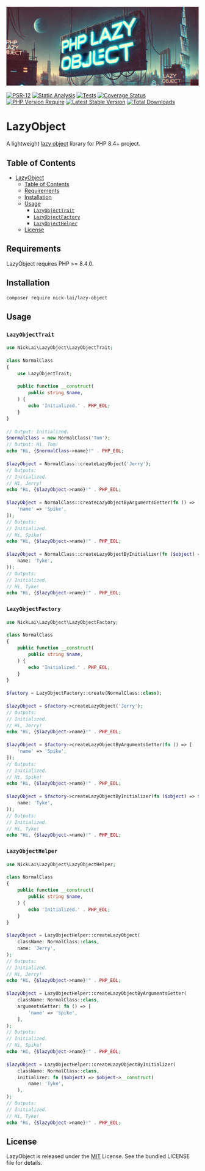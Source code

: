 [![Lazy Object](.github/assets/banner.jpg)](https://github.com/nick-lai/lazy-object)

[![PSR-12](https://github.com/nick-lai/lazy-object/actions/workflows/psr-12.yml/badge.svg)](https://github.com/nick-lai/lazy-object/actions/workflows/psr-12.yml)
[![Static Analysis](https://github.com/nick-lai/lazy-object/actions/workflows/static-analysis.yml/badge.svg)](https://github.com/nick-lai/lazy-object/actions/workflows/static-analysis.yml)
[![Tests](https://github.com/nick-lai/lazy-object/actions/workflows/tests.yml/badge.svg)](https://github.com/nick-lai/lazy-object/actions/workflows/tests.yml)
[![Coverage Status](https://coveralls.io/repos/github/nick-lai/lazy-object/badge.svg?branch=main)](https://coveralls.io/github/nick-lai/lazy-object?branch=main)
[![PHP Version Require](https://poser.pugx.org/nick-lai/lazy-object/require/php)](https://packagist.org/packages/nick-lai/lazy-object)
[![Latest Stable Version](https://poser.pugx.org/nick-lai/lazy-object/v)](https://packagist.org/packages/nick-lai/lazy-object)
[![Total Downloads](https://poser.pugx.org/nick-lai/lazy-object/downloads)](https://packagist.org/packages/nick-lai/lazy-object/stats)

# LazyObject

A lightweight [lazy object](https://www.php.net/manual/en/language.oop5.lazy-objects.php) library for PHP 8.4+ project.

## Table of Contents

- [LazyObject](#lazyobject)
  - [Table of Contents](#table-of-contents)
  - [Requirements](#requirements)
  - [Installation](#installation)
  - [Usage](#usage)
    - [`LazyObjectTrait`](#lazyobjecttrait)
    - [`LazyObjectFactory`](#lazyobjectfactory)
    - [`LazyObjectHelper`](#lazyobjecthelper)
  - [License](#license)

## Requirements

LazyObject requires PHP >= 8.4.0.

## Installation

```sh
composer require nick-lai/lazy-object
```

## Usage

### `LazyObjectTrait`

```php
use NickLai\LazyObject\LazyObjectTrait;

class NormalClass
{
    use LazyObjectTrait;

    public function __construct(
        public string $name,
    ) {
        echo 'Initialized.' . PHP_EOL;
    }
}

// Output: Initialized.
$normalClass = new NormalClass('Tom');
// Output: Hi, Tom!
echo "Hi, {$normalClass->name}!" . PHP_EOL;

$lazyObject = NormalClass::createLazyObject('Jerry');
// Outputs:
// Initialized.
// Hi, Jerry!
echo "Hi, {$lazyObject->name}!" . PHP_EOL;

$lazyObject = NormalClass::createLazyObjectByArgumentsGetter(fn () => [
    'name' => 'Spike',
]);
// Outputs:
// Initialized.
// Hi, Spike!
echo "Hi, {$lazyObject->name}!" . PHP_EOL;

$lazyObject = NormalClass::createLazyObjectByInitializer(fn ($object) => $object->__construct(
    name: 'Tyke',
));
// Outputs:
// Initialized.
// Hi, Tyke!
echo "Hi, {$lazyObject->name}!" . PHP_EOL;
```

### `LazyObjectFactory`

```php
use NickLai\LazyObject\LazyObjectFactory;

class NormalClass
{
    public function __construct(
        public string $name,
    ) {
        echo 'Initialized.' . PHP_EOL;
    }
}

$factory = LazyObjectFactory::create(NormalClass::class);

$lazyObject = $factory->createLazyObject('Jerry');
// Outputs:
// Initialized.
// Hi, Jerry!
echo "Hi, {$lazyObject->name}!" . PHP_EOL;

$lazyObject = $factory->createLazyObjectByArgumentsGetter(fn () => [
    'name' => 'Spike',
]);
// Outputs:
// Initialized.
// Hi, Spike!
echo "Hi, {$lazyObject->name}!" . PHP_EOL;

$lazyObject = $factory->createLazyObjectByInitializer(fn ($object) => $object->__construct(
    name: 'Tyke',
));
// Outputs:
// Initialized.
// Hi, Tyke!
echo "Hi, {$lazyObject->name}!" . PHP_EOL;
```

### `LazyObjectHelper`

```php
use NickLai\LazyObject\LazyObjectHelper;

class NormalClass
{
    public function __construct(
        public string $name,
    ) {
        echo 'Initialized.' . PHP_EOL;
    }
}

$lazyObject = LazyObjectHelper::createLazyObject(
    className: NormalClass::class,
    name: 'Jerry',
);
// Outputs:
// Initialized.
// Hi, Jerry!
echo "Hi, {$lazyObject->name}!" . PHP_EOL;

$lazyObject = LazyObjectHelper::createLazyObjectByArgumentsGetter(
    className: NormalClass::class,
    argumentsGetter: fn () => [
        'name' => 'Spike',
    ],
);
// Outputs:
// Initialized.
// Hi, Spike!
echo "Hi, {$lazyObject->name}!" . PHP_EOL;

$lazyObject = LazyObjectHelper::createLazyObjectByInitializer(
    className: NormalClass::class,
    initializer: fn ($object) => $object->__construct(
        name: 'Tyke',
    ),
);
// Outputs:
// Initialized.
// Hi, Tyke!
echo "Hi, {$lazyObject->name}!" . PHP_EOL;
```

## License

LazyObject is released under the [MIT](LICENSE) License. See the bundled LICENSE file for details.
